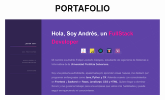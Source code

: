 <h1 align="center"> PORTAFOLIO </h1>

![Part 1](https://github.com/ApidriuC/Portafolio_Ing_Andres/blob/main/images/Captura.PNG)
